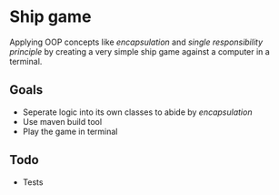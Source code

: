 # Ship game

Applying OOP concepts like _encapsulation_ and _single responsibility principle_ by creating a very simple ship game against a computer in a terminal.

## Goals

- Seperate logic into its own classes to abide by _encapsulation_
- Use maven build tool
- Play the game in terminal

## Todo

- Tests
